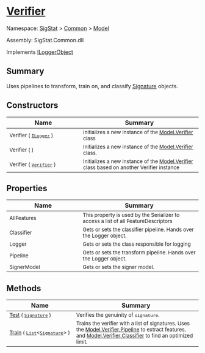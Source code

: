 # [Verifier](./Verifier.md)

Namespace: [SigStat]() > [Common](./../README.md) > [Model](./README.md)

Assembly: SigStat.Common.dll

Implements [ILoggerObject](./../ILoggerObject.md)

## Summary
Uses pipelines to transform, train on, and classify [Signature](https://github.com/hargitomi97/sigstat/blob/master/docs/md/SigStat/Common/Signature.md) objects.

## Constructors

| Name | Summary | 
| --- | --- | 
| <img width=200/> <sub>Verifier ( [`ILogger`](https://docs.microsoft.com/en-us/dotnet/api/Microsoft.Extensions.Logging.ILogger) )</sub>| <sub>Initializes a new instance of the [Model.Verifier](https://github.com/hargitomi97/sigstat/blob/master/docs/md/SigStat/Common/Model/Verifier.md) class</sub>| <br>
| <img width=200/> <sub>Verifier (  )</sub>| <sub>Initializes a new instance of the [Model.Verifier](https://github.com/hargitomi97/sigstat/blob/master/docs/md/SigStat/Common/Model/Verifier.md) class.</sub>| <br>
| <img width=200/> <sub>Verifier ( [`Verifier`](./Verifier.md) )</sub>| <sub>Initializes a new instance of the [Model.Verifier](https://github.com/hargitomi97/sigstat/blob/master/docs/md/SigStat/Common/Model/Verifier.md) class based on another Verifier instance</sub>| <br>


## Properties

| Name | Summary | 
| --- | --- | 
| <img width=200/> <sub>AllFeatures</sub>| <sub>This property is used by the Serializer to access a list of all FeatureDescriptors</sub>| <br>
| <img width=200/> <sub>Classifier</sub>| <sub>Gets or sets the classifier pipeline. Hands over the Logger object.</sub>| <br>
| <img width=200/> <sub>Logger</sub>| <sub>Gets or sets the class responsible for logging</sub>| <br>
| <img width=200/> <sub>Pipeline</sub>| <sub>Gets or sets the transform pipeline. Hands over the Logger object.</sub>| <br>
| <img width=200/> <sub>SignerModel</sub>| <sub>Gets or sets the signer model.</sub>| <br>


## Methods

| Name | Summary | 
| --- | --- | 
| <img width=200/> <sub>[Test](./Methods/Verifier-100664117.md) ( [`Signature`](./../Signature.md) )</sub>| <sub>Verifies the genuinity of `signature`.</sub>| <br>
| <img width=200/> <sub>[Train](./Methods/Verifier-100664116.md) ( [`List`](https://docs.microsoft.com/en-us/dotnet/api/System.Collections.Generic.List-1)\<[`Signature`](./../Signature.md)> )</sub>| <sub>Trains the verifier with a list of signatures. Uses the [Model.Verifier.Pipeline](https://github.com/hargitomi97/sigstat/blob/master/docs/md/SigStat/Common/Model/Verifier.md) to extract features,  and [Model.Verifier.Classifier](https://github.com/hargitomi97/sigstat/blob/master/docs/md/SigStat/Common/Model/Verifier.md) to find an optimized limit.</sub>| <br>


